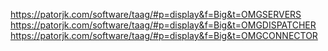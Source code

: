 https://patorjk.com/software/taag/#p=display&f=Big&t=OMGSERVERS
https://patorjk.com/software/taag/#p=display&f=Big&t=OMGDISPATCHER
https://patorjk.com/software/taag/#p=display&f=Big&t=OMGCONNECTOR